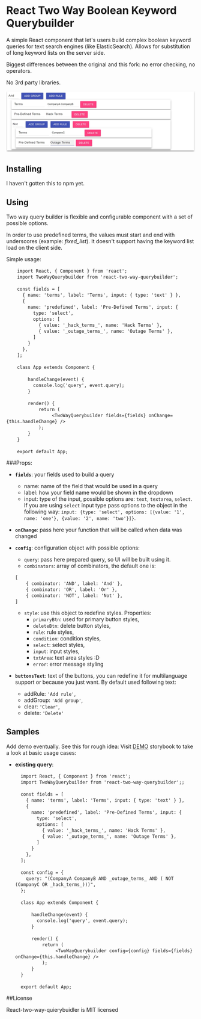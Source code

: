 # React Two Way Boolean Keyword Querybuilder

A simple React component that let's users build complex boolean keyword queries for text search engines (like ElasticSearch). Allows for substitution of long keyword lists on the server side. 

Biggest differences between the original and this fork: no error checking, no operators.

No 3rd party libraries.

![image](https://github.com/ItsJustChad/react-two-way-querybuilder/blob/master/blob/builder.jpg)

## Installing

I haven't gotten this to npm yet.

## Using

Two way query builder is flexible and configurable component with a set of possible options. 

In order to use predefined terms, the values must start and end with underscores (example: _fixed_list_). It doesn't support having the keyword list load on the client side.

Simple usage:

```
    import React, { Component } from 'react';
    import TwoWayQuerybuilder from 'react-two-way-querybuilder';

    const fields = [
      { name: 'terms', label: 'Terms', input: { type: 'text' } },
      {
        name: 'predefined', label: 'Pre-Defined Terms', input: {
          type: 'select',
          options: [
            { value: '_hack_terms_', name: 'Hack Terms' },
            { value: '_outage_terms_', name: 'Outage Terms' },
          ]
        }
      },
    ];

    class App extends Component {

        handleChange(event) {
          console.log('query', event.query);
        }

        render() {
            return (
                 <TwoWayQuerybuilder fields={fields} onChange={this.handleChange} />
            );
        }
    }

    export default App;
```

###Props:

- **`fields`**: your fields used to build a query
  * name: name of the field that would be used in a query
  * label: how your field name would be shown in the dropdown
  * input: type of the input, possible options are: `text`, `textarea`, `select`. If you are using `select` input type pass options to the object in the following way:
    `input: {type: 'select', options: [{value: '1', name: 'one'}, {value: '2', name: 'two'}]}`. 
  
- **`onChange`**: pass here your function that will be called when data was changed
- **`config`**: configuration object with possible options:
  * `query`: pass here prepared query, so UI will be built using it.
   * `combinators`: array of combinators, the default one is: 
    ```
    [
        { combinator: 'AND', label: 'And' },
        { combinator: 'OR', label: 'Or' },
        { combinator: 'NOT', label: 'Not' },
    ]
    ```  
  * `style`: use this object to redefine styles. Properties:
    * `primaryBtn`: used for primary button styles,
    * `deleteBtn`: delete button styles,
    * `rule`: rule styles,
    * `condition`: condition styles,
    * `select`: select styles,
    * `input`: input styles,
    * `txtArea`: text area styles :D
    * `error`: error message styling
    
- **`buttonsText`**: text of the buttons, you can redefine it for multilanguage support or because you just want. By default used following text:
    * addRule: `'Add rule'`,
    * addGroup: `'Add group'`,
    * clear: `'Clear'`,
    * delete: `'Delete'`

## Samples

Add demo eventually. See this for rough idea:
Visit [DEMO](https://lefortov.github.io/react-two-way-querybuilder) storybook to take a look at basic usage cases: 

- **existing query**: 
  ```
    import React, { Component } from 'react';
    import TwoWayQuerybuilder from 'react-two-way-querybuilder';;

    const fields = [
      { name: 'terms', label: 'Terms', input: { type: 'text' } },
      {
        name: 'predefined', label: 'Pre-Defined Terms', input: {
          type: 'select',
          options: [
            { value: '_hack_terms_', name: 'Hack Terms' },
            { value: '_outage_terms_', name: 'Outage Terms' },
          ]
        }
      },
    ];

    const config = {
      query: "(CompanyA CompanyB AND _outage_terms_ AND ( NOT (CompanyC OR _hack_terms_)))",
    };

    class App extends Component {

        handleChange(event) {
          console.log('query', event.query);
        }

        render() {
            return (
                 <TwoWayQuerybuilder config={config} fields={fields} onChange={this.handleChange} />
            );
        }
    }

    export default App;
  ```

##License

React-two-way-quierybuidler is MIT licensed
